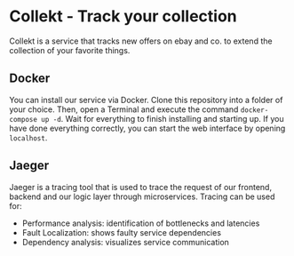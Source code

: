 # Collekt - Track your collection

Collekt is a service that tracks new offers on ebay and co. to extend the collection of your favorite things. 

## Docker

You can install our service via Docker. Clone this repository into a folder of your choice.
Then, open a Terminal and execute the command ```docker-compose up -d```.
Wait for everything to finish installing and starting up.
If you have done everything correctly, you can start the web interface by opening ```localhost```.

## Jaeger

Jaeger is a tracing tool that is used to trace the request of our frontend, backend and our logic layer through microservices.
Tracing can be used for:
- Performance analysis: identification of bottlenecks and latencies
- Fault Localization: shows faulty service dependencies
- Dependency analysis: visualizes service communication
